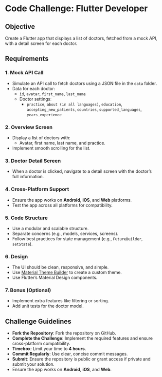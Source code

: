 # Code Challenge: Flutter Developer

## Objective
Create a Flutter app that displays a list of doctors, fetched from a mock API, with a detail screen for each doctor.

## Requirements

### 1. Mock API Call
- Simulate an API call to fetch doctors using a JSON file in the `data` folder.
- Data for each doctor:
  - `id`, `avatar`, `first_name`, `last_name`
  - Doctor settings:
    - `practice`, `about (in all languages)`, `education`, `accepting_new_patients`, `countries`, `supported_languages`, `years_experience`

### 2. Overview Screen
- Display a list of doctors with:
  - Avatar, first name, last name, and practice.
- Implement smooth scrolling for the list.

### 3. Doctor Detail Screen
- When a doctor is clicked, navigate to a detail screen with the doctor’s full information.

### 4. Cross-Platform Support
- Ensure the app works on **Android**, **iOS**, and **Web** platforms.
- Test the app across all platforms for compatibility.

### 5. Code Structure
- Use a modular and scalable structure.
- Separate concerns (e.g., models, services, screens).
- Follow best practices for state management (e.g., `FutureBuilder`, `setState`).

### 6. Design
- The UI should be clean, responsive, and simple.
- Use [Material Theme Builder](https://material-foundation.github.io/material-theme-builder) to create a custom theme.
- Use Flutter’s Material Design components.

### 7. Bonus (Optional)
- Implement extra features like filtering or sorting.
- Add unit tests for the doctor model.

## Challenge Guidelines
- **Fork the Repository**: Fork the repository on GitHub.
- **Complete the Challenge**: Implement the required features and ensure cross-platform compatibility.
- **Timebox**: Limit your time to **4 hours**.
- **Commit Regularly**: Use clear, concise commit messages.
- **Submit**: Ensure the repository is public or grant access if private and submit your solution.
- Ensure the app works on **Android**, **iOS**, and **Web**.
